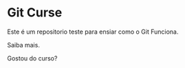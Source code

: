 # Git Curse

Este é um repositorio teste para ensiar como o Git Funciona.

Saiba mais.

Gostou do curso?